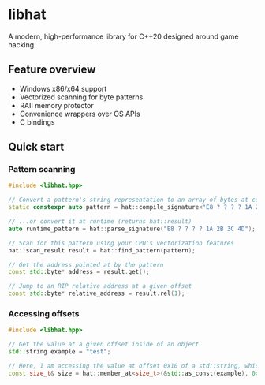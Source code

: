 # libhat
A modern, high-performance library for C++20 designed around game hacking

## Feature overview
- Windows x86/x64 support
- Vectorized scanning for byte patterns
- RAII memory protector
- Convenience wrappers over OS APIs
- C bindings

## Quick start
### Pattern scanning
```cpp
#include <libhat.hpp>

// Convert a pattern's string representation to an array of bytes at compile time
static constexpr auto pattern = hat::compile_signature<"E8 ? ? ? ? 1A 2B 3C 4D">();

// ...or convert it at runtime (returns hat::result)
auto runtime_pattern = hat::parse_signature("E8 ? ? ? ? 1A 2B 3C 4D");

// Scan for this pattern using your CPU's vectorization features
hat::scan_result result = hat::find_pattern(pattern);

// Get the address pointed at by the pattern
const std::byte* address = result.get();

// Jump to an RIP relative address at a given offset
const std::byte* relative_address = result.rel(1);
```

### Accessing offsets
```cpp
#include <libhat.hpp>

// Get the value at a given offset inside of an object
std::string example = "test";

// Here, I am accessing the value at offset 0x10 of a std::string, which is a size_t
const size_t& size = hat::member_at<size_t>(&std::as_const(example), 0x10);
```
